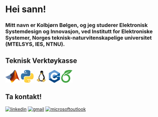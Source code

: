 # Hei sann!

### Mitt navn er Kolbjørn Bølgen, og jeg studerer Elektronisk Systemdesign og Innovasjon, ved Institutt for Elektroniske Systemer, Norges teknisk-naturvitenskapelige universitet (MTELSYS, IES, NTNU).

## Teknisk Verktøykasse

<img src=https://github.com/SkaugJr/SkaugJr/blob/main/Matlab_Logo.png height=40 />
<img src=https://github.com/SkaugJr/SkaugJr/blob/main/Python_logo.png height=40 />
<img src=https://github.com/SkaugJr/SkaugJr/blob/main/linux_logo.png height=40 />
<img src=https://github.com/SkaugJr/SkaugJr/blob/main/C%2B%2B_logo.png height=40 />
<img src=https://github.com/SkaugJr/SkaugJr/blob/main/Overleaf_logo.png height=40 />

## Ta kontakt!
[<img src='https://cdn.jsdelivr.net/npm/simple-icons@3.0.1/icons/linkedin.svg' alt='linkedin' height='80'>](https://www.linkedin.com/in/kolbjørn-bølgen-572b942b5//) [<img src='https://cdn.jsdelivr.net/npm/simple-icons@3.0.1/icons/gmail.svg' alt='gmail' height='80'>](mailto:skaugjr@gmail.com) [<img src='https://cdn.jsdelivr.net/npm/simple-icons@3.0.1/icons/microsoftoutlook.svg' alt='microsoftoutlook' height='40'>](mailto:kolbjosk@stud.ntnu.no) 

